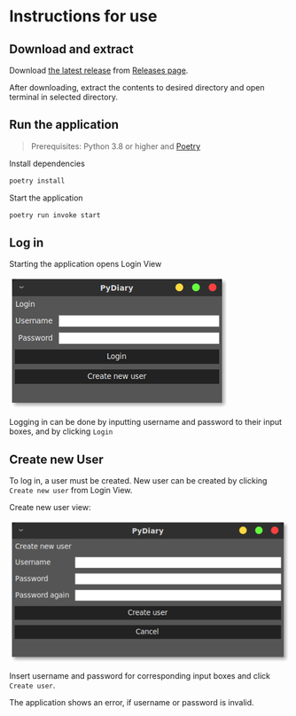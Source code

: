 # Instructions for use

## Download and extract

Download [the latest release](https://github.com/tuukkalai/ot-harjoitustyo/releases/latest) from [Releases page](https://github.com/tuukkalai/ot-harjoitustyo/releases).

After downloading, extract the contents to desired directory and open terminal in selected directory.

## Run the application

> Prerequisites: Python 3.8 or higher and [Poetry](https://python-poetry.org/)

Install dependencies

```sh
poetry install
```

Start the application

```sh
poetry run invoke start
```

## Log in

Starting the application opens Login View

![Login View](./assets/pydiary-login.png)

Logging in can be done by inputting username and password to their input boxes, and by clicking `Login`

## Create new User

To log in, a user must be created. New user can be created by clicking `Create new user` from Login View.

Create new user view:

![Create new user](./assets/pydiary-create-user.png)

Insert username and password for corresponding input boxes and click `Create user`.

The application shows an error, if username or password is invalid.
